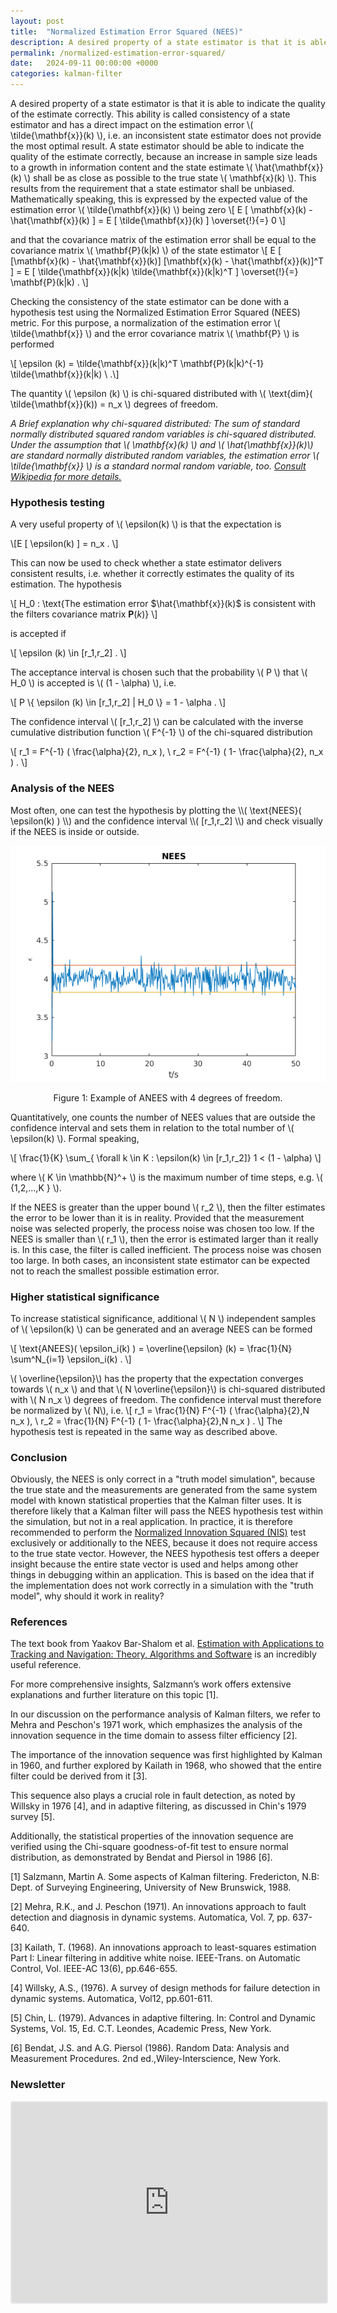 ```yaml
---
layout: post
title:  "Normalized Estimation Error Squared (NEES)"
description: A desired property of a state estimator is that it is able to indicate the quality of the estimate correctly. This is called consistency of a state estimator.
permalink: /normalized-estimation-error-squared/
date:   2024-09-11 00:00:00 +0000
categories: kalman-filter
---
```


A desired property of a state estimator is that it is able to indicate the quality of the estimate correctly.
This ability is called consistency of a state estimator and has a direct impact on the estimation error \\( \tilde{\mathbf{x}}(k) \\), i.e. an inconsistent state estimator does not provide the most optimal result.
A state estimator should be able to indicate the quality of the estimate correctly, because an increase in sample size leads to a growth in information content and the state estimate \\( \hat{\mathbf{x}}(k) \\) shall be as close as possible to the true state \\( \mathbf{x}(k)  \\).
This results from the requirement that a state estimator shall be unbiased.
Mathematically speaking, this is expressed by the expected value of the estimation error \\( \tilde{\mathbf{x}}(k)  \\) being zero
\\[ E [ \mathbf{x}(k) - \hat{\mathbf{x}}(k)  ] = E [ \tilde{\mathbf{x}}(k)  ] \overset{!}{=} 0 \\]

and that the covariance matrix of the estimation error shall be equal to the covariance matrix \\( \mathbf{P}(k\|k)  \\) of the state estimator
\\[ E [ [\mathbf{x}(k) - \hat{\mathbf{x}}(k)] [\mathbf{x}(k) - \hat{\mathbf{x}}(k)]^T ] = E [ \tilde{\mathbf{x}}(k\|k) \tilde{\mathbf{x}}(k\|k)^T  ] \overset{!}{=} \mathbf{P}(k\|k) \. \\]

Checking the consistency of the state estimator can be done with a hypothesis test using the Normalized Estimation Error Squared (NEES) metric.
For this purpose, a normalization of the estimation error \\( \tilde{\mathbf{x}} \\) and the error covariance matrix \\( \mathbf{P} \\) is performed

\\[ \epsilon (k) = \tilde{\mathbf{x}}(k\|k)^T \mathbf{P}(k\|k)^{-1} \tilde{\mathbf{x}}(k\|k) \ .\\]

The quantity \\( \epsilon (k) \\)  is chi-squared distributed with \\( \text{dim}( \tilde{\mathbf{x}}(k)) = n_x \\) degrees of freedom.

*A Brief explanation why chi-squared distributed: The sum of standard normally distributed squared random variables is chi-squared distributed. 
Under the assumption that \\( \mathbf{x}(k) \\) and \\( \hat{\mathbf{x}}(k)\\) are standard normally distributed random variables, the estimation error \\( \tilde{\mathbf{x}} \\) is a standard normal random variable, too.
[Consult Wikipedia for more details.](https://en.wikipedia.org/wiki/Chi-squared_distribution)*

<h3>Hypothesis testing</h3>

A very useful property of \\( \epsilon(k) \\) is that the expectation is

\\[E [ \epsilon(k) ] = n_x \. \\]

This can now be used to check whether a state estimator delivers consistent results, i.e. whether it correctly estimates the quality of its estimation.
The hypothesis

\\[ H_0 :  \text{The estimation error $\hat{\mathbf{x}}(k)$ is consistent with the filters covariance matrix $\mathbf{P}(k)$} \\]

is accepted if

\\[ \epsilon (k) \in [r_1,r_2] \. \\]

The acceptance interval is chosen such that the probability \\( P \\) that \\( H_0 \\) is accepted is \\( (1 - \alpha) \\), i.e. 

\\[ P \\{ \epsilon (k) \in [r_1,r_2]  \| H_0 \\} = 1 - \alpha \. \\]

The confidence interval \\( [r_1,r_2] \\) can be calculated with the inverse cumulative distribution function \\( F^{-1} \\) of the chi-squared distribution

\\[ r_1 = F^{-1} ( \frac{\alpha}{2}, n_x ), \ r_2 = F^{-1} ( 1- \frac{\alpha}{2}, n_x ) \. \\]

<h3>Analysis of the NEES</h3>
Most often, one can test the hypothesis by plotting the \\( \text{NEES}( \epsilon(k) ) \\) and the confidence interval \\( [r_1,r_2] \\) and check visually if the NEES is inside or outside. 

<p align="center">
<img src="/assets/images/dc_motor/NEES.png" alt="Images shows an example of ANEES with 4 degrees of freedom" title="Normalized Estimation Error Squared (NEES)"/>
<center>Figure 1: Example of ANEES with 4 degrees of freedom.</center>
</p>

Quantitatively, one counts the number of NEES values that are outside the confidence interval and sets them in relation to the total number of \\(  \epsilon(k) \\). 
Formal speaking, 

\\[ \frac{1}{K} \sum_{ \forall k \in K : \epsilon(k) \in [r_1,r_2]} 1  < (1 - \alpha) \\]

where \\( K \in \mathbb{N}^+ \\) is the maximum number of time steps, e.g. \\( \{1,2,...,K \} \\).

If the NEES is greater than the upper bound \\( r_2 \\), then the filter estimates the error to be lower than it is in reality.
Provided that the measurement noise was selected properly, the process noise was chosen too low.
If the NEES is smaller than \\( r_1 \\), then the error is estimated larger than it really is. 
In this case, the filter is called inefficient. 
The process noise was chosen too large.
In both cases, an inconsistent state estimator can be expected not to reach the smallest possible estimation error.

<h3>Higher statistical significance</h3>

To increase statistical significance, additional \\( N \\) independent samples of \\( \epsilon(k) \\) can be generated and an average NEES can be formed

\\[ \text{ANEES}( \epsilon_i(k) ) = \overline{\epsilon} (k)  = \frac{1}{N} \sum^N_{i=1} \epsilon_i(k) \. \\]

\\( \overline{\epsilon}\\) has the property that the expectation converges towards \\( n_x \\) and that \\( N \overline{\epsilon}\\) is chi-squared distributed with \\( N n_x \\) degrees of freedom.
The confidence interval must therefore be normalized by \\( N\\), i.e.
\\[ r_1 = \frac{1}{N} F^{-1} ( \frac{\alpha}{2},N n_x ), \ r_2 = \frac{1}{N} F^{-1} ( 1- \frac{\alpha}{2},N n_x ) \. \\]
The hypothesis test is repeated in the same way as described above.

<h3>Conclusion</h3>

Obviously, the NEES is only correct in a "truth model simulation", because the true state and the measurements are generated from the same system model with known statistical properties that the Kalman filter uses.
It is therefore likely that a Kalman filter will pass the NEES hypothesis test within the simulation, but not in a real application.
In practice, it is therefore recommended to perform the [Normalized Innovation Squared (NIS)](/normalized-innovation-squared/) test exclusively or additionally to the NEES, because it does not require access to the true state vector.
However, the NEES hypothesis test offers a deeper insight because the entire state vector is used and helps among other things in debugging within an application. 
This is based on the idea that if the implementation does not work correctly in a simulation with the "truth model", why should it work in reality?

<h3>References</h3>
The text book from Yaakov Bar-Shalom et al. <a href="https://amzn.to/3UPmvJj" onclick="fathom.trackEvent('NEES - Amazon - Bar-Shalom');">Estimation with Applications to Tracking and Navigation: Theory, Algorithms and Software</a> is an incredibly useful reference.

For more comprehensive insights, Salzmann’s work offers extensive explanations and further literature on this topic [1].

In our discussion on the performance analysis of Kalman filters, we refer to Mehra and Peschon's 1971 work, which emphasizes the analysis of the innovation sequence in the time domain to assess filter efficiency [2].

The importance of the innovation sequence was first highlighted by Kalman in 1960, and further explored by Kailath in 1968, who showed that the entire filter could be derived from it [3].

This sequence also plays a crucial role in fault detection, as noted by Willsky in 1976 [4], and in adaptive filtering, as discussed in Chin's 1979 survey [5].

Additionally, the statistical properties of the innovation sequence are verified using the Chi-square goodness-of-fit test to ensure normal distribution, as demonstrated by Bendat and Piersol in 1986 [6].


[1] Salzmann, Martin A. Some aspects of Kalman filtering. Fredericton, N.B: Dept. of Surveying Engineering, University of New Brunswick, 1988.

[2] Mehra, R.K., and J. Peschon (1971). An innovations approach to fault detection and diagnosis in dynamic systems. Automatica, Vol. 7, pp. 637-640.

[3] Kailath, T. (1968). An innovations approach to least-squares estimation Part I: Linear filtering in additive white noise. IEEE-Trans. on Automatic Control, Vol. IEEE-AC 13(6), pp.646-655.

[4] Willsky, A.S., (1976). A survey of design methods for failure detection in dynamic systems. Automatica, Vol12, pp.601-611.

[5] Chin, L. (1979). Advances in adaptive filtering. In: Control and Dynamic Systems, Vol. 15, Ed. C.T. Leondes, Academic Press, New York.

[6] Bendat, J.S. and A.G. Piersol (1986). Random Data: Analysis and Measurement Procedures. 2nd ed.,Wiley-Interscience, New York.

<h3>Newsletter</h3>
<iframe src="https://embeds.beehiiv.com/29a6e516-926f-4340-80b5-8d0ce6c3198e" data-test-id="beehiiv-embed" width="100%" height="320" frameborder="0" scrolling="no" style="border-radius: 4px; border: 2px solid #e5e7eb; margin: 0; background-color: transparent;"></iframe>

[jekyll-docs]: https://jekyllrb.com/docs/home
[jekyll-gh]:   https://github.com/jekyll/jekyll
[jekyll-talk]: https://talk.jekyllrb.com/
